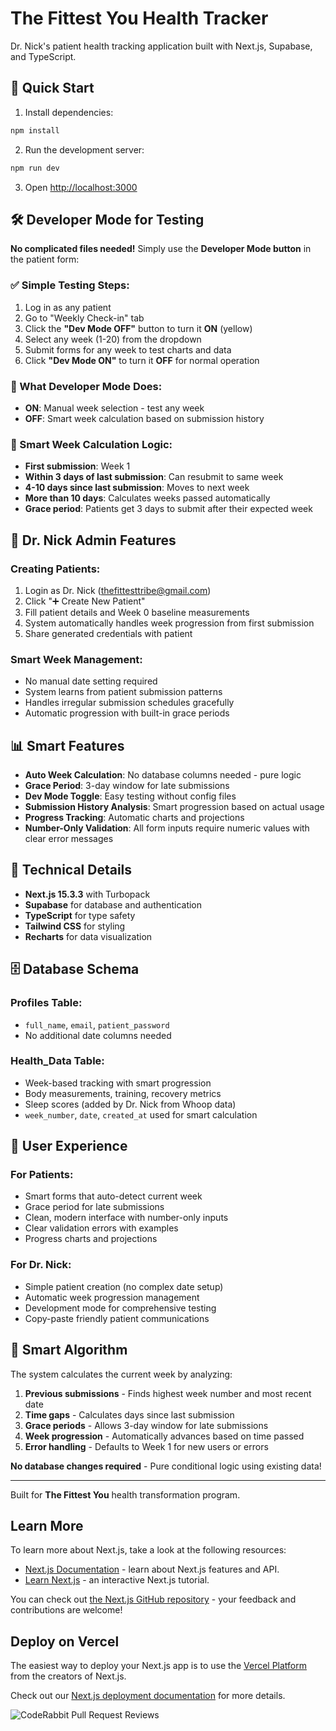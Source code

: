 # The Fittest You Health Tracker

Dr. Nick's patient health tracking application built with Next.js, Supabase, and TypeScript.

## 🚀 Quick Start

1. Install dependencies:
```bash
npm install
```

2. Run the development server:
```bash
npm run dev
```

3. Open [http://localhost:3000](http://localhost:3000)

## 🛠️ Developer Mode for Testing

**No complicated files needed!** Simply use the **Developer Mode button** in the patient form:

### ✅ Simple Testing Steps:
1. Log in as any patient
2. Go to "Weekly Check-in" tab
3. Click the **"Dev Mode OFF"** button to turn it **ON** (yellow)
4. Select any week (1-20) from the dropdown
5. Submit forms for any week to test charts and data
6. Click **"Dev Mode ON"** to turn it **OFF** for normal operation

### 🎯 What Developer Mode Does:
- **ON**: Manual week selection - test any week
- **OFF**: Smart week calculation based on submission history

### 📅 Smart Week Calculation Logic:
- **First submission**: Week 1
- **Within 3 days of last submission**: Can resubmit to same week
- **4-10 days since last submission**: Moves to next week  
- **More than 10 days**: Calculates weeks passed automatically
- **Grace period**: Patients get 3 days to submit after their expected week

## 🏥 Dr. Nick Admin Features

### Creating Patients:
1. Login as Dr. Nick (thefittesttribe@gmail.com)
2. Click "➕ Create New Patient"
3. Fill patient details and Week 0 baseline measurements
4. System automatically handles week progression from first submission
5. Share generated credentials with patient

### Smart Week Management:
- No manual date setting required
- System learns from patient submission patterns
- Handles irregular submission schedules gracefully
- Automatic progression with built-in grace periods

## 📊 Smart Features

- **Auto Week Calculation**: No database columns needed - pure logic
- **Grace Period**: 3-day window for late submissions  
- **Dev Mode Toggle**: Easy testing without config files
- **Submission History Analysis**: Smart progression based on actual usage
- **Progress Tracking**: Automatic charts and projections
- **Number-Only Validation**: All form inputs require numeric values with clear error messages

## 🔧 Technical Details

- **Next.js 15.3.3** with Turbopack
- **Supabase** for database and authentication  
- **TypeScript** for type safety
- **Tailwind CSS** for styling
- **Recharts** for data visualization

## 🗄️ Database Schema

### Profiles Table:
- `full_name`, `email`, `patient_password` 
- No additional date columns needed

### Health_Data Table:
- Week-based tracking with smart progression
- Body measurements, training, recovery metrics
- Sleep scores (added by Dr. Nick from Whoop data)
- `week_number`, `date`, `created_at` used for smart calculation

## 🎨 User Experience

### For Patients:
- Smart forms that auto-detect current week
- Grace period for late submissions
- Clean, modern interface with number-only inputs
- Clear validation errors with examples
- Progress charts and projections

### For Dr. Nick:
- Simple patient creation (no complex date setup)
- Automatic week progression management
- Development mode for comprehensive testing
- Copy-paste friendly patient communications

## 🧠 Smart Algorithm

The system calculates the current week by analyzing:
1. **Previous submissions** - Finds highest week number and most recent date
2. **Time gaps** - Calculates days since last submission
3. **Grace periods** - Allows 3-day window for late submissions
4. **Week progression** - Automatically advances based on time passed
5. **Error handling** - Defaults to Week 1 for new users or errors

**No database changes required** - Pure conditional logic using existing data!

---

Built for **The Fittest You** health transformation program.

## Learn More

To learn more about Next.js, take a look at the following resources:

- [Next.js Documentation](https://nextjs.org/docs) - learn about Next.js features and API.
- [Learn Next.js](https://nextjs.org/learn) - an interactive Next.js tutorial.

You can check out [the Next.js GitHub repository](https://github.com/vercel/next.js) - your feedback and contributions are welcome!

## Deploy on Vercel

The easiest way to deploy your Next.js app is to use the [Vercel Platform](https://vercel.com/new?utm_medium=default-template&filter=next.js&utm_source=create-next-app&utm_campaign=create-next-app-readme) from the creators of Next.js.

Check out our [Next.js deployment documentation](https://nextjs.org/docs/app/building-your-application/deploying) for more details.

![CodeRabbit Pull Request Reviews](https://img.shields.io/coderabbit/prs/github/Axelmartinez134/dr-nick-app?utm_source=oss&utm_medium=github&utm_campaign=Axelmartinez134%2Fdr-nick-app&labelColor=171717&color=FF570A&link=https%3A%2F%2Fcoderabbit.ai&label=CodeRabbit+Reviews)